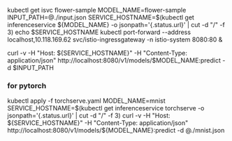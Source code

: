 kubectl get isvc flower-sample 
MODEL_NAME=flower-sample
INPUT_PATH=@./input.json
SERVICE_HOSTNAME=$(kubectl get inferenceservice ${MODEL_NAME} -o jsonpath='{.status.url}' | cut -d "/" -f 3)
echo $SERVICE_HOSTNAME
 kubectl port-forward  --address localhost,10.118.169.62  svc/istio-ingressgateway -n istio-system 8080:80 &

curl -v -H "Host: ${SERVICE_HOSTNAME}" -H "Content-Type: application/json" http://localhost:8080/v1/models/$MODEL_NAME:predict -d $INPUT_PATH

### for pytorch

kubectl apply -f torchserve.yaml
MODEL_NAME=mnist
SERVICE_HOSTNAME=$(kubectl get inferenceservice torchserve -o jsonpath='{.status.url}' | cut -d "/" -f 3)
curl -v -H "Host: ${SERVICE_HOSTNAME}" -H "Content-Type: application/json" http://localhost:8080/v1/models/${MODEL_NAME}:predict -d @./mnist.json


